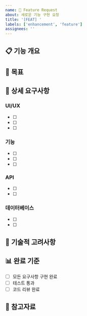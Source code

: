 ```yaml
---
name: 🚀 Feature Request
about: 새로운 기능 구현 요청
title: '[FEAT] '
labels: ['enhancement', 'feature']
assignees: ''
---
```


## 📋 기능 개요
<!-- 구현할 기능에 대한 간단한 설명 -->

## 🎯 목표
<!-- 이 기능을 통해 달성하고자 하는 목표 -->

## 📝 상세 요구사항
<!-- 구현해야 할 세부 사항들을 체크박스로 작성 -->

### UI/UX
- [ ] 
- [ ] 
- [ ] 

### 기능
- [ ] 
- [ ] 
- [ ] 

### API
- [ ] 
- [ ] 

### 데이터베이스
- [ ] 
- [ ] 

## 🔧 기술적 고려사항
<!-- 사용할 기술, 라이브러리, 접근 방식 등 -->

## 📊 완료 기준
<!-- 언제 이 기능이 완료되었다고 볼 수 있는지 -->
- [ ] 모든 요구사항 구현 완료
- [ ] 테스트 통과
- [ ] 코드 리뷰 완료

## 📎 참고자료
<!-- 관련 링크, 이미지, 문서 등 -->